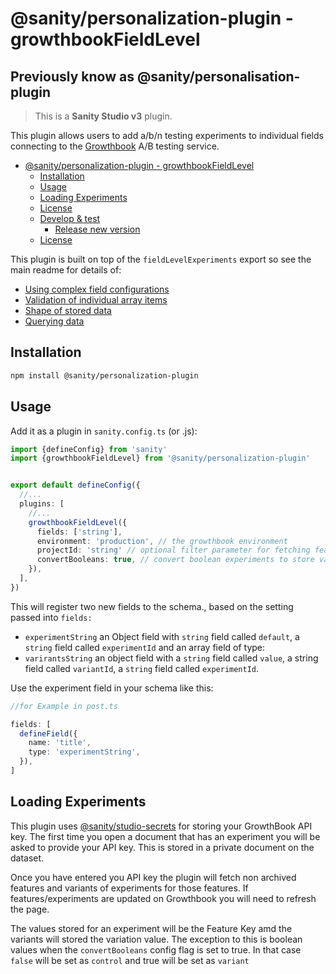 # @sanity/personalization-plugin - growthbookFieldLevel

## Previously know as @sanity/personalisation-plugin

> This is a **Sanity Studio v3** plugin.

This plugin allows users to add a/b/n testing experiments to individual fields connecting to the [Growthbook](https://www.growthbook.io/) A/B testing service. 

- [@sanity/personalization-plugin - growthbookFieldLevel](#@sanity/personalization-plugin---growthbookFieldLevel)
  - [Installation](#installation)
  - [Usage](#usage)
  - [Loading Experiments](#loading-experiments)
  - [License](#license)
  - [Develop \& test](#develop--test)
    - [Release new version](#release-new-version)
  - [License](#license-1)

This plugin is built on top of the `fieldLevelExperiments` export so see the main readme for details of:
- [Using complex field configurations](/#using-complex-field-configurations)
- [Validation of individual array items](/#validation-of-individual-array-items)
- [Shape of stored data](/#shape-of-stored-data)
- [Querying data](#querying-data)


## Installation

```sh
npm install @sanity/personalization-plugin
```

## Usage

Add it as a plugin in `sanity.config.ts` (or .js):

```ts
import {defineConfig} from 'sanity'
import {growthbookFieldLevel} from '@sanity/personalization-plugin'


export default defineConfig({
  //...
  plugins: [
    //...
    growthbookFieldLevel({
      fields: ['string'],
      environment: 'production', // the growthbook environment
      projectId: 'string' // optional filter parameter for fetching features/experiments
      convertBooleans: true, // convert boolean experiments to store values of "control"/"variant" default to false
    }),
  ],
})
```

This will register two new fields to the schema., based on the setting passed into `fields:`

- `experimentString` an Object field with `string` field called `default`, a `string` field called `experimentId` and an array field of type:
- `varirantsString` an object field with a `string` field called `value`, a string field called `variantId`, a `string` field called `experimentId`.

Use the experiment field in your schema like this:

```ts
//for Example in post.ts

fields: [
  defineField({
    name: 'title',
    type: 'experimentString',
  }),
]
```

## Loading Experiments

This plugin uses [@sanity/studio-secrets](https://www.npmjs.com/package/@sanity/studio-secrets) for storing your GrowthBook API key. The first time you open a document that has an experiment you will be asked to provide your API key. This is stored in a private document on the dataset.

Once you have entered you API key the plugin will fetch non archived features and variants of experiments for those features. If features/experiments are updated on Growthbook you will need to refresh the page.

The values stored for an experiment will be the Feature Key amd the variants will stored the variation value. The exception to this is boolean values when the `convertBooleans` config flag is set to true. In that case `false` will be set as `control` and true will be set as `variant`



